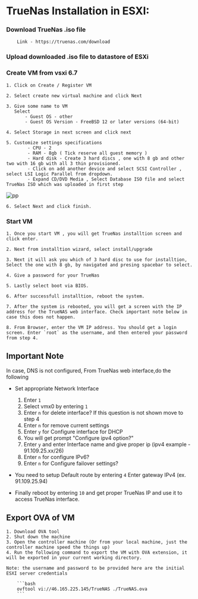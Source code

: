 # TrueNas Installation in ESXI: 

### Download TrueNas .iso file 
        Link - https://truenas.com/download 

### Upload downloaded .iso file to datastore of ESXi

### Create VM from vsxi 6.7

    1. Click on Create / Register VM
   
    2. Select create new virtual machine and click Next
    
    3. Give some name to VM 
       Select 
           - Guest OS - other
           - Guest OS Version - FreeBSD 12 or later versions (64-bit)
    
    4. Select Storage in next screen and click next
    
    5. Customize settings specifications
            - CPU - 2
            - RAM - 8gb ( Tick reserve all guest memory )
            - Hard disk - Create 3 hard discs , one with 8 gb and other two with 16 gb with all 3 thin provisioned.
            - Click on add another device and select SCSI Controller , select LSI Logic Parallel from dropdown.
            - Expand CD/DVD Media , Select Database ISO file and select TrueNas ISO which was uploaded in first step 
    
![pp](https://user-images.githubusercontent.com/70108899/101371990-b27c8480-38ab-11eb-85eb-98f87b327966.PNG)
    
    6. Select Next and click finish.
    
### Start VM    
    1. Once you start VM , you will get TrueNas installtion screen and click enter.
    
    2. Next from installtion wizard, select install/upgrade 
    
    3. Next it will ask you which of 3 hard disc to use for installtion, Select the one with 8 gb, by navigated and presing spacebar to select. 
    
    4. Give a password for your TrueNas
    
    5. Lastly select boot via BIOS.
    
    6. After successfull installtion, reboot the system.
    
    7. After the system is rebooted, you will get a screen with the IP address for the TrueNAS web interface. Check important note below in case this does not happen. 
    
    8. From Browser, enter the VM IP address. You should get a login screen. Enter `root` as the username, and then entered your password from step 4.
    
    
## Important Note   
In case, DNS is not configured,
From TrueNas web interface,do the following
- Set appropriate Network Interface     
    1. Enter `1`
    2. Select vmx0 by entering `1`
    3. Enter `n` for delete interface? If this question is not shown move to step 4
    4. Enter `n` for remove current settings
    5. Enter `y` for Configure interface for DHCP
    6. You will get prompt "Configure ipv4 option?"
    7. Enter `y` and enter Interface name and give proper ip (ipv4 example - 91.109.25.xx/26)
    8. Enter `n` for configure IPv6?
    9. Enter `n` for Configure failover settings?
           
-  You need to setup Default route by entering `4`
      Enter gateway IPv4 (ex. 91.109.25.94)
   
-  Finally reboot by entering `10` and get proper TrueNas IP and use it to access TrueNas interface.
 
 ## Export OVA of VM
    1. Download OVA tool
    2. Shut down the machine 
    3. Open the controller machine (Or from your local machine, just the controller machine speed the things up)
    4. Run the following command to export the VM with OVA extension, it will be exported in your current working directory.

    Note: the username and password to be provided here are the initial ESXI server credentials  

        ```bash
        ovftool vi://46.165.225.145/TrueNAS ./TrueNAS.ova
        ```
    
    
    
   